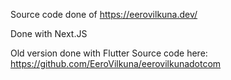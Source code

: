 Source code done of https://eerovilkuna.dev/ 

Done with Next.JS

Old version done with Flutter Source code here: https://github.com/EeroVilkuna/eerovilkunadotcom
